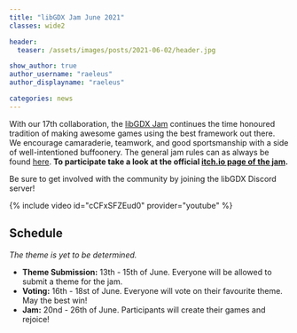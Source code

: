 ```yaml
---
title: "libGDX Jam June 2021"
classes: wide2

header:
  teaser: /assets/images/posts/2021-06-02/header.jpg

show_author: true
author_username: "raeleus"
author_displayname: "raeleus"

categories: news
---
```


With our 17th collaboration, the [libGDX Jam](/community/jams/) continues the time honoured tradition of making awesome games using the best framework out there. We encourage camaraderie, teamwork, and good sportsmanship with a side of well-intentioned buffoonery. The general jam rules can as always be found [here](/community/jams/#rules). **To participate take a look at the official [itch.io page of the jam](https://itch.io/jam/libgdx-jam-17).**

Be sure to get involved with the community by joining the libGDX Discord server!

{% include video id="cCFxSFZEud0" provider="youtube" %}

## Schedule
_The theme is yet to be determined._
<!--The theme is **"Alice in Wonderland"**. Good luck everybody!-->

- **Theme Submission:** 13th - 15th of June. Everyone will be allowed to submit a theme for the jam.
- **Voting:** 16th - 18st of June.  Everyone will vote on their favourite theme. May the best win!
- **Jam:** 20nd - 26th of June. Participants will create their games and rejoice!

<!--## Submissions
The libGDX Jam March 2021 is now over! We hope everyone had a lot of fun and are proud to present the [13 submissions](https://itch.io/jam/libgdx-jam-16/entries). Don't forget to check out our [video review](https://www.youtube.com/watch?v=YjhCCyCywNQ) as well. -->
